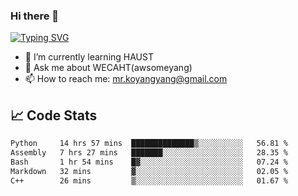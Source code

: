 ### Hi there 👋

[![Typing SVG](https://readme-typing-svg.herokuapp.com?color=%23F78A63&lines=Here+are+some+ideas+to+get+you+started%3A)](https://git.io/typing-svg)

- 🌱 I’m currently learning HAUST
- 💬 Ask me about WECAHT(awsomeyang)
- 📫 How to reach me: mr.koyangyang@gmail.com

## &#x1f4c8; Code Stats
<!--START_SECTION:waka-->

```txt
Python     14 hrs 57 mins  ██████████████▒░░░░░░░░░░   56.81 %
Assembly   7 hrs 27 mins   ███████░░░░░░░░░░░░░░░░░░   28.35 %
Bash       1 hr 54 mins    █▓░░░░░░░░░░░░░░░░░░░░░░░   07.24 %
Markdown   32 mins         ▓░░░░░░░░░░░░░░░░░░░░░░░░   02.05 %
C++        26 mins         ▒░░░░░░░░░░░░░░░░░░░░░░░░   01.67 %
```

<!--END_SECTION:waka-->